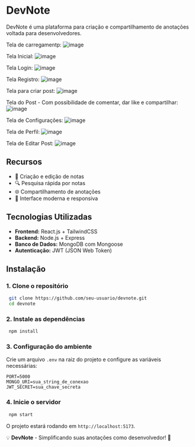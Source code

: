 # DevNote

DevNote é uma plataforma para criação e compartilhamento de anotações voltada para desenvolvedores.

Tela de carregamentp:
![image](https://github.com/user-attachments/assets/f9c69b03-9972-4986-bd6a-35eeabc727f2)

Tela Inicial:
![image](https://github.com/user-attachments/assets/3a40bab6-979e-4360-87ad-65adf1e89c64)

Tela Login:
![image](https://github.com/user-attachments/assets/15ebe5be-426b-4b3e-af54-98332563aad9)

Tela Registro:
![image](https://github.com/user-attachments/assets/6f3f0cdf-c79d-43e9-81d1-0f3bf01b1033)

Tela para criar post:
![image](https://github.com/user-attachments/assets/62ad2b56-c392-4006-b42d-0db545d82ac7)

Tela do Post - Com possibilidade de comentar, dar like e compartilhar:
![image](https://github.com/user-attachments/assets/56d8c9ad-dd3e-431d-9cfc-a05fa09f8607)

Tela de Configurações:
![image](https://github.com/user-attachments/assets/7c0bd7ae-cd92-4aac-8eba-c78e24cff040)

Tela de Perfil:
![image](https://github.com/user-attachments/assets/c0a7f14a-70bb-4966-8a51-dcfeacd84c86)

Tela de Editar Post:
![image](https://github.com/user-attachments/assets/fca5bf46-885b-4844-8ee2-30b94a1c2af2)


## Recursos

- 📌 Criação e edição de notas
- 🔍 Pesquisa rápida por notas
- 🌐 Compartilhamento de anotações
- 🎨 Interface moderna e responsiva

## Tecnologias Utilizadas

- **Frontend:** React.js + TailwindCSS
- **Backend:** Node.js + Express
- **Banco de Dados:** MongoDB com Mongoose
- **Autenticação:** JWT (JSON Web Token)

## Instalação

### 1. Clone o repositório
```sh
 git clone https://github.com/seu-usuario/devnote.git
 cd devnote
```

### 2. Instale as dependências
```sh
 npm install
```

### 3. Configuração do ambiente
Crie um arquivo `.env` na raiz do projeto e configure as variáveis necessárias:
```env
PORT=5000
MONGO_URI=sua_string_de_conexao
JWT_SECRET=sua_chave_secreta
```

### 4. Inicie o servidor
```sh
 npm start
```

O projeto estará rodando em `http://localhost:5173`.

💡 **DevNote** - Simplificando suas anotações como desenvolvedor! 🚀

